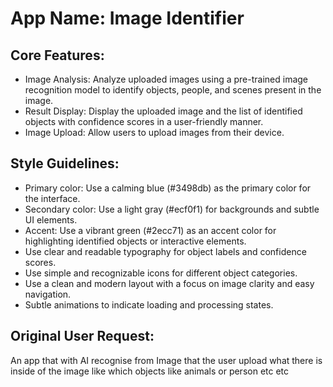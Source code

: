 # **App Name**: Image Identifier

## Core Features:

- Image Analysis: Analyze uploaded images using a pre-trained image recognition model to identify objects, people, and scenes present in the image.
- Result Display: Display the uploaded image and the list of identified objects with confidence scores in a user-friendly manner.
- Image Upload: Allow users to upload images from their device.

## Style Guidelines:

- Primary color: Use a calming blue (#3498db) as the primary color for the interface.
- Secondary color: Use a light gray (#ecf0f1) for backgrounds and subtle UI elements.
- Accent: Use a vibrant green (#2ecc71) as an accent color for highlighting identified objects or interactive elements.
- Use clear and readable typography for object labels and confidence scores.
- Use simple and recognizable icons for different object categories.
- Use a clean and modern layout with a focus on image clarity and easy navigation.
- Subtle animations to indicate loading and processing states.

## Original User Request:
An app that with AI recognise from Image that the user upload what there is inside of the image like which objects like animals or person etc etc
  